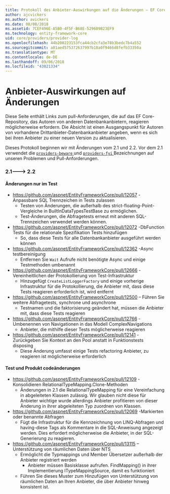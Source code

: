 ```yaml
---
title: Protokoll des Anbieter-Auswirkungen auf die Änderungen – EF Core
author: ajcvickers
ms.author: avickers
ms.date: 08/08/2018
ms.assetid: 7CEF496E-A5B0-4F5F-B68E-529609B23EF9
ms.technology: entity-framework-core
uid: core/providers/provider-log
ms.openlocfilehash: 44b200223153fca44cb2cfa3e78b3bedc7b4a552
ms.sourcegitcommit: a81aed575372637997b18a0f9466d8fefb33350a
ms.translationtype: MT
ms.contentlocale: de-DE
ms.lasthandoff: 09/06/2018
ms.locfileid: "43821334"
---
```

# <a name="provider-impacting-changes"></a>Anbieter-Auswirkungen auf Änderungen

Diese Seite enthält Links zum pull-Anforderungen, die auf das EF Core-Repository, das Autoren von anderen Datenbankanbietern, reagieren möglicherweise erfordern. Die Absicht ist einen Ausgangspunkt für Autoren von vorhandene Drittanbieter-Datenbankanbieter angeben, wenn es sich bei ihren Anbieter zu einer neuen Version zu aktualisieren.

Dieses Protokoll beginnen wir mit Änderungen vom 2.1 und 2.2. Vor dem 2.1 verwendet die [ `providers-beware` ](https://github.com/aspnet/EntityFrameworkCore/labels/providers-beware) und [ `providers-fyi` ](https://github.com/aspnet/EntityFrameworkCore/labels/providers-fyi) Bezeichnungen auf unseren Problemen und Pull-Anforderungen.

### <a name="21-----22"></a>2.1---> 2.2

#### <a name="test-only-changes"></a>Änderungen nur im Test

* https://github.com/aspnet/EntityFrameworkCore/pull/12057 -Anpassbare SQL Trennzeichen in Tests zulassen
  * Testen von Änderungen, die außerhalb des strict-floating-Point-Vergleiche in BuiltInDataTypesTestBase zu ermöglichen.
  * Test-Änderungen, die Abfragetests erneut mit anderen SQL-Trennzeichen verwendet werden können.
* https://github.com/aspnet/EntityFrameworkCore/pull/12072 -DbFunction Tests für die relationale Spezifikation Tests hinzufügen
  * So, dass diese Tests für alle Datenbankanbieter ausgeführt werden können
* https://github.com/aspnet/EntityFrameworkCore/pull/12362 -Async testbereinigung
  * Entfernen Sie `Wait` Aufrufe nicht benötigte Async und einige Testmethoden umbenannt
* https://github.com/aspnet/EntityFrameworkCore/pull/12666 -Vereinheitlichen der Protokollierung von Test-Infrastruktur
  * Hinzugefügt `CreateListLoggerFactory` und einige vorherige Infrastruktur für die Protokollierung, die Anbieter mit, dass diese Tests reagieren erforderlich ist, wird entfernt
* https://github.com/aspnet/EntityFrameworkCore/pull/12500 – Führen Sie weitere Abfragetests, synchrone und asynchrone
  * Testnamen und die faktorisierung geändert hat, müssen die Anbieter mit, dass diese Tests reagieren
* https://github.com/aspnet/EntityFrameworkCore/pull/12766 -Umbenennen von Navigationen in das Modell ComplexNavigations
  * Anbieter, die mithilfe dieser Tests möglicherweise reagieren
* https://github.com/aspnet/EntityFrameworkCore/pull/12141 -Zurückgeben Sie Kontext an den Pool anstatt in Funktionstests disposing
  * Diese Änderung umfasst einige Tests refactoring Anbieter, zu reagieren ist möglicherweise erforderlich


#### <a name="test-and-product-code-changes"></a>Test und Produkt codeänderungen

* https://github.com/aspnet/EntityFrameworkCore/pull/12109 -Konsolidieren RelationalTypeMapping.Clone-Methoden
  * Änderungen in 2.1 die RelationalTypeMapping für eine Vereinfachung in abgeleiteten Klassen zulässig. Wir glauben nicht diese für Anbieter wichtige wurde allerdings Anbieter profitieren von dieser Änderung in ihrer abgeleiteten Typ zuordnen von Klassen.
* https://github.com/aspnet/EntityFrameworkCore/pull/12069 -Markierten oder benannte Abfragen
  * Fügt die Infrastruktur für die Kennzeichnung von LINQ-Abfragen und having-diese Tags als Kommentare in die SQL-Anweisung angezeigt werden. Dies erfordert möglicherweise die Anbieter, in der SQL-Generierung zu reagieren.
* https://github.com/aspnet/EntityFrameworkCore/pull/13115 – Unterstützung von räumlichen Daten über NTS
  * Ermöglicht die Typmappings und Member Übersetzer außerhalb der Anbieter registriert werden
    * Anbieter müssen Basisklasse aufrufen. FindMapping() in ihrer Implementierung ITypeMappingSource, damit es funktioniert
  * Führen Sie dieses Muster zum Hinzufügen von Unterstützung von räumlichen Daten an Ihren Anbieter, die über Anbieter hinweg konsistent ist.

